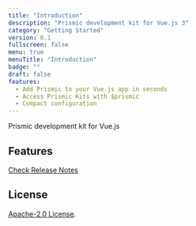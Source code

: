 ```yaml
---
title: "Introduction"
description: "Prismic development kit for Vue.js 3"
category: "Getting Started"
version: 0.1
fullscreen: false
menu: true
menuTitle: "Introduction"
badge: ""
draft: false
features:
  - Add Prismic to your Vue.js app in seconds
  - Access Prismic Kits with $prismic
  - Compact configuration
---
```


Prismic development kit for Vue.js

## Features

<d-list :items="features"></d-list>

[Check Release Notes](https://github.com/prismicio/prismic-vue/blob/master/CHANGELOG.md)

## License

[Apache-2.0 License](https://github.com/prismicio/prismic-vue/blob/master/LICENSE).
